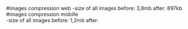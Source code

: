 #images compression web
-size of all images 
    before: 3,8mb
    after: 897kb
#images compression mobille     
-size of all images 
    before: 1,2mb
    after: 

